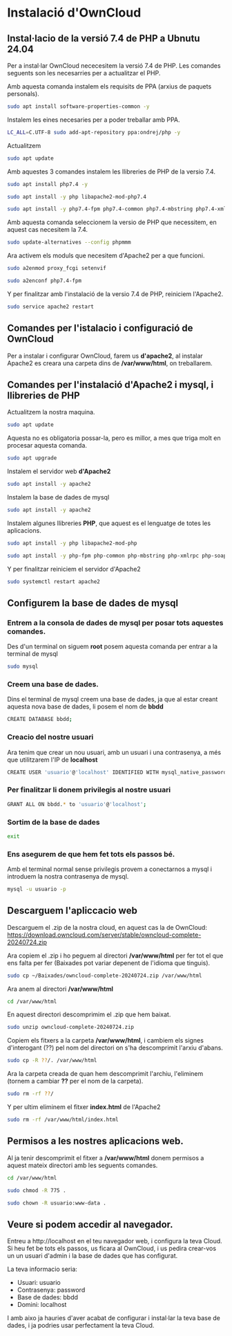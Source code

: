 # Instalació d'OwnCloud
## Instal·lacio de la versió 7.4 de PHP a Ubnutu 24.04
Per a instal·lar OwnCloud nececesitem la versió 7.4 de PHP.
Les comandes seguents son les necesarries per a actualitzar el PHP.

Amb aquesta comanda instalem els requisits de PPA (arxius de paquets personals).
```bash
sudo apt install software-properties-common -y
```
Instalem les eines necesaries per a poder treballar amb PPA.
```bash
LC_ALL=C.UTF-8 sudo add-apt-repository ppa:ondrej/php -y
```
Actualitzem
``` bash
sudo apt update
```
Amb aquestes 3 comandes instalem les llibreries de PHP de la versio 7.4.
``` bash
sudo apt install php7.4 -y
```
``` bash
sudo apt install -y php libapache2-mod-php7.4
```
``` bash
sudo apt install -y php7.4-fpm php7.4-common php7.4-mbstring php7.4-xmlrpc php7.4-soap php7.4-gd php7.4-xml php7.4-intl php7.4-mysql php7.4-cli php7.4-ldap php7.4-zip php7.4-curl
```
Amb aquesta comanda seleccionem la versio de PHP que necessitem, en aquest cas necesitem la 7.4.
``` bash
sudo update-alternatives --config phpmmm
```
Ara activem els moduls que necesitem d'Apache2 per a que funcioni.
``` bash
sudo a2enmod proxy_fcgi setenvif
```
``` bash
sudo a2enconf php7.4-fpm
```
Y per finalitzar amb l'instalació de la versio 7.4 de PHP, reiniciem l'Apache2.
``` bash
sudo service apache2 restart
```
## Comandes per l'istalacio i configuració de OwnCloud
Per a instalar i configurar OwnCloud, farem us **d'apache2**, al instalar Apache2 es creara una carpeta dins de **/var/www/html**, on treballarem.
## Comandes per l'instalació d'Apache2 i mysql, i llibreries de PHP
Actualitzem la nostra maquina.
``` bash
sudo apt update
```
Aquesta no es obligatoria possar-la, pero es millor, a mes que triga molt en procesar aquesta comanda.
``` bash
sudo apt upgrade
```
Instalem el servidor web **d'Apache2**
``` bash
sudo apt install -y apache2
```
Instalem la base de dades de mysql
``` bash
sudo apt install -y apache2
```
Instalem algunes llibreries **PHP**, que aquest es el lenguatge de totes les aplicacions.
``` bash
sudo apt install -y php libapache2-mod-php
```
``` bash
sudo apt install -y php-fpm php-common php-mbstring php-xmlrpc php-soap php-gd php-xml php-intl php-mysql php-cli php-ldap php-zip php-curl
```
Y per finalitzar reiniciem el servidor d'Apache2
``` bash
sudo systemctl restart apache2
```
## Configurem la base de dades de mysql
### Entrem a la consola de dades de mysql per posar tots aquestes comandes.
Des d'un terminal on siguem **root** posem aquesta comanda per entrar a la terminal de mysql
``` bash
sudo mysql
```
### Creem una base de dades.
Dins el terminal de mysql creem una base de dades, ja que al estar creant aquesta nova base de dades, li posem el nom de **bbdd**
``` bash
CREATE DATABASE bbdd;
```
### Creacio del nostre usuari
Ara tenim que crear un nou usuari, amb un usuari i una contrasenya, a més que utilitzarem l'IP de **localhost**
``` bash
CREATE USER 'usuario'@'localhost' IDENTIFIED WITH mysql_native_password BY 'password';
```
### Per finalitzar li donem privilegis al nostre usuari
``` bash
GRANT ALL ON bbdd.* to 'usuario'@'localhost';
```
### Sortim de la base de dades
``` bash
exit
```
### Ens asegurem de que hem fet tots els passos bé.
Amb el terminal normal sense privilegis provem a conectarnos a mysql i introduem la nostra contrasenya de mysql.
``` bash
mysql -u usuario -p
```
## Descarguem l'apliccacio web
Descarguem el .zip de la nostra cloud, en aquest cas la de OwnCloud:
https://download.owncloud.com/server/stable/owncloud-complete-20240724.zip

Ara copiem el .zip i ho peguem al directori **/var/www/html** per fer tot el que ens falta per fer (Baixades pot variar depenent de l'idioma que tinguis).
``` bash
sudo cp ~/Baixades/owncloud-complete-20240724.zip /var/www/html
```
Ara anem al directori **/var/www/html**
``` bash
cd /var/www/html
```
En aquest directori descomprimim el .zip que hem baixat.
``` bash
sudo unzip owncloud-complete-20240724.zip
```
Copiem els fitxers a la carpeta **/var/www/html**, i cambiem els signes d'interogant (??) pel nom del directori on s'ha descomprimit l'arxiu d'abans.
``` bash
sudo cp -R ??/. /var/www/html
```
Ara la carpeta creada de quan hem descomprimit l'archiu, l'eliminem (tornem a cambiar **??** per el nom de la carpeta).
``` bash
sudo rm -rf ??/
```
Y per ultim eliminem el fitxer **index.html** de l'Apache2
``` bash
sudo rm -rf /var/www/html/index.html
```
## Permisos a les nostres aplicacions web.
Al ja tenir descomprimit el fitxer a **/var/www/html** donem permisos a aquest mateix directori amb les seguents comandes.
``` bash
cd /var/www/html
```
``` bash
sudo chmod -R 775 .
```
``` bash
sudo chown -R usuario:www-data .
```
## Veure si podem accedir al navegador.
Entreu a http://localhost en el teu navegador web, i configura la teva Cloud.
Si heu fet be tots els passos, us ficara al OwnCloud, i us pedira crear-vos un un usuari d'admin i la base de dades que has configurat.

La teva informacio seria:
- Usuari: usuario
- Contrasenya: password
- Base de dades: bbdd
- Domini: localhost

I amb aixo ja hauries d'aver acabat de configurar i instal·lar la teva base de dades, i ja podries usar perfectament la teva Cloud.
